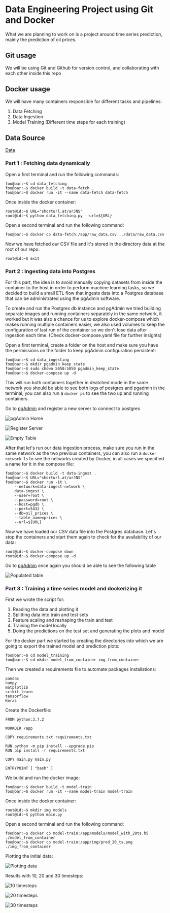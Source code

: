 # Data Engineering Project using Git and Docker
What we are planning to work on is a project around time series prediction, mainly the prediction of oil prices.

## Git usage
We will be using Git and Github for version control, and collaborating with each other inside this repo

## Docker usage
We will have many containers responsible for different tasks and pipelines:
1. Data Fetching
2. Data Ingestion
3. Model Training (Different time steps for each training)

## Data Source
[Data](https://fred.stlouisfed.org/series/DCOILBRENTEU#0)

### Part 1 : Fetching data dynamically
Open a first terminal and run the following commands:

```console
foo@bar:~$ cd data_fetching
foo@bar:~$ docker build -t data-fetch .
foo@bar:~$ docker run -it --name data-fetch data-fetch
```

Once inside the docker container:
```console
root@id:~$ URL="shorturl.at/arJNS"
root@id:~$ python data_fetching.py --url=${URL}
```

Open a second terminal and run the following command:

```console
foo@bar:~$ docker cp data-fetch:/app/raw_data.csv ../data/raw_data.csv
```

Now we have fetched our CSV file and it's stored in the directory data at the root of our repo:

```console
root@id:~$ exit
```

### Part 2 : Ingesting data into Postgres
For this part, the idea is to avoid manually copying datasets from inside the container to the host in order to perform machine learning tasks, so we decided to build a small ETL flow that ingests data into a Postgres database that can be administrated using the pgAdmin software.

To create and run the Postgres db instance and pgAdmin we tried building separate images and running containers separately in the same network, it worked but it was also a chance for us to explore docker-compose which makes running multiple containers easier, we also used volumes to keep the configuration of last run of the container so we don't lose data after ingestion each time. (Check docker-compose.yaml file for further insights)

Open a first terminal, create a folder on the host and make sure you have the permissions on the folder to keep pgAdmin configuration persistent:

```console
foo@bar:~$ cd data_ingesting
foo@bar:~$ mkdir pgadmin_keep_state
foo@bar:~$ sudo chown 5050:5050 pgadmin_keep_state
foo@bar:~$ docker-compose up -d
```
This will run both containers together in deatched mode in the same network you should be able to see both logs of postgres and pgadmin in the terminal, you can also run a ```docker ps``` to see the two up and running containers.

Go to [pgAdmin](http://localhost:8090/) and register a new server to connect to postgres

![pgAdmin Home](data_ingesting/img/pgAdminHome.png)

![Register Server](data_ingesting/img/registerServer.png)

![Empty Table](data_ingesting/img/emptyTable.png)

After that let's run our data ingestion process, make sure you run in the same network as the two previous containers, you can also run a ```docker network ls``` to see the networks created by Docker, in all cases we specified a name for it in the compose file:

```console
foo@bar:~$ docker build -t data-ingest .
foo@bar:~$ URL="shorturl.at/arJNS"
foo@bar:~$ docker run -it \
	--network=data-ingest-network \
	data-ingest \
    --user=root \
    --password=root \
    --host=pgdb \
    --port=5432 \
    --db=oil_prices \
    --table_name=prices \
    --url=${URL}
```

Now we have loaded our CSV data file into the Postgres database. Let's stop the containers and start them again to check for the availability of our data:
```console
root@id:~$ docker-compose down
root@id:~$ docker-compose up -d
```

Go to [pgAdmin](http://localhost:8090/) once again you should be able to see the following table

![Populated table](data_ingesting/img/populatedTable.png)

### Part 3 : Training a time series model and dockerizing it
First we wrote the script for:
1. Reading the data and plotting it
2. Splitting data into train and test sets
3. Feature scaling and reshaping the train and test
4. Training the model locally
5. Doing the predictions on the test set and generating the plots and model

For the docker part we started by creating the directories into which we are going to export the trained model and prediction plots:
```console
foo@bar:~$ cd model_training
foo@bar:~$ cd mkdir model_from_container img_from_container
```

Then we created a requirements file to automate packages installations:
```console
pandas
numpy
matplotlib
scikit-learn
tensorflow
Keras
```

Create the Dockerfile:
```console
FROM python:3.7.2

WORKDIR /app

COPY requirements.txt requirements.txt 

RUN python -m pip install --upgrade pip
RUN pip install -r requirements.txt

COPY main.py main.py

ENTRYPOINT [ "bash" ]
```

We build and run the docker image:
```console
foo@bar:~$ docker build -t model-train .
foo@bar:~$ docker run -it --name model-train model-train
```

Once inside the docker container:
```console
root@id:~$ mkdir img models
root@id:~$ python main.py
```

Open a second terminal and run the following command:

```console
foo@bar:~$ docker cp model-train:/app/models/model_with_20ts.h5 ./model_from_container
foo@bar:~$ docker cp model-train:/app/img/pred_20_ts.png ./img_from_container
```

Plotting the initial data:

![Plotting data](model_training/img/data.png)

Results with 10, 20 and 30 timesteps:

![10 timesteps](model_training/img/pred_10_ts.png)

![20 timesteps](model_training/img/pred_20_ts.png)

![30 timesteps](model_training/img/pred_30_ts.png)
